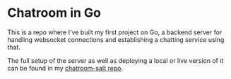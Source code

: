 # Chatroom in Go
This is a repo where I've built my first project on Go, a backend server for
handling websocket connections and establishing a chatting service using that.

The full setup of the server as well as deploying a local or live version of it
can be found in my [chatroom-salt repo](https://github.com/p-lemonish/chatroom-salt).
